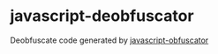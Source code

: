 # javascript-deobfuscator
Deobfuscate code generated by [javascript-obfuscator](https://github.com/javascript-obfuscator/javascript-obfuscator)
